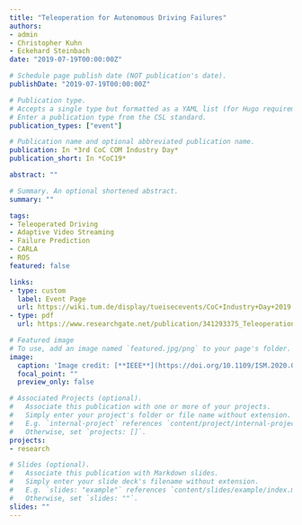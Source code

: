 ```yaml
---
title: "Teleoperation for Autonomous Driving Failures"
authors:
- admin
- Christopher Kuhn
- Eckehard Steinbach
date: "2019-07-19T00:00:00Z"

# Schedule page publish date (NOT publication's date).
publishDate: "2019-07-19T00:00:00Z"

# Publication type.
# Accepts a single type but formatted as a YAML list (for Hugo requirements).
# Enter a publication type from the CSL standard.
publication_types: ["event"]

# Publication name and optional abbreviated publication name.
publication: In *3rd CoC COM Industry Day*
publication_short: In *CoC19*

abstract: ""

# Summary. An optional shortened abstract.
summary: ""

tags:
- Teleoperated Driving
- Adaptive Video Streaming
- Failure Prediction
- CARLA
- ROS
featured: false

links:
- type: custom
  label: Event Page
  url: https://wiki.tum.de/display/tueisecevents/CoC+Industry+Day+2019
- type: pdf
  url: https://www.researchgate.net/publication/341293375_Teleoperation_for_Autonomous_Driving_Failures

# Featured image
# To use, add an image named `featured.jpg/png` to your page's folder.
image:
  caption: 'Image credit: [**IEEE**](https://doi.org/10.1109/ISM.2020.00013)'
  focal_point: ""
  preview_only: false

# Associated Projects (optional).
#   Associate this publication with one or more of your projects.
#   Simply enter your project's folder or file name without extension.
#   E.g. `internal-project` references `content/project/internal-project/index.md`.
#   Otherwise, set `projects: []`.
projects:
- research

# Slides (optional).
#   Associate this publication with Markdown slides.
#   Simply enter your slide deck's filename without extension.
#   E.g. `slides: "example"` references `content/slides/example/index.md`.
#   Otherwise, set `slides: ""`.
slides: ""
---
```

